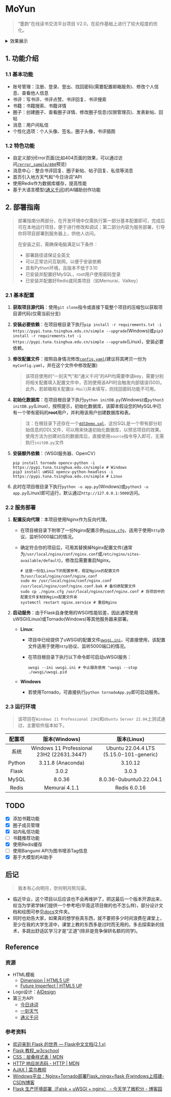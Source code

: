 # MoYun

> “墨韵”在线读书交流平台项目 V2.0，在前作基础上进行了较大程度的优化。

<details>
<summary>效果展示</summary>

<ul>
  <li>首页
    <img src="./docs/readme_img/首页.png" alt="首页">
  </li>
  <li>书评
    <img src="./docs/readme_img/书评.png" alt="书评">
  </li>
  <li>书籍
    <img src="./docs/readme_img/书籍.png" alt="书籍">
  </li>
  <li>圈子
    <img src="./docs/readme_img/圈子.png" alt="圈子">
  </li>
  <li>私信
    <img src="./docs/readme_img/私信.png" alt="私信">
  </li>
</ul>

</details>

## 1. 功能介绍

### 1.1 基本功能

* 账号管理：注册、登录、登出、找回密码(需要配置邮箱服务)、修改个人信息、查看他人信息
* 书评：写书评、书评点赞、书评回复、书评搜索
* 书籍：书籍搜索、书籍详情
* 圈子：创建圈子、查看圈子详情、修改圈子信息(仅限管理员)、发表新帖、回帖
* 消息：用户间私信
* 个性化选项：个人头像、签名，圈子头像，书评插图

### 1.2 特色功能

* 自定义部分Error页面(比如404页面的效果，可以通过访问[`/error_sample/404`](http://127.0.0.1:5000/error_sample/404)预览)
* 消息中心：整合书评回复、圈子新帖、帖子回复、私信等消息
* 首页引入地方天气和“今日诗词”API
* 使用Redis作为数据库缓存，提高性能
* 基于大语言模型([通义千问](https://help.aliyun.com/zh/dashscope/developer-reference/model-introduction))的AI辅助创作功能

## 2. 部署指南

> 部署指南分两部分，在开发环境中仅需执行第一部分基本配置即可，完成后可在本地运行项目，便于进行修改和调试；第二部分内容为服务部署，引导你将项目部署到服务器上，供他人访问。
>
> 在安装之前，需确保电脑满足以下条件：
>
> * 部署路径请保证全英文
> * 可以正常访问互联网，以便于安装依赖
> * 具有Python环境，且版本不低于3.10
> * 已安装并配置好MySQL，root用户使用密码登录
> * 已安装并配置好Redis或同类项目（如Memurai、Valkey）

### 2.1 基本配置

1. **获取项目源代码**：使用`git clone`指令或直接下载整个项目的压缩包以获取项目源代码(仅需当前分支)
2. **安装必要依赖**：在项目根目录下执行`pip install -r requirements.txt -i https://pypi.tuna.tsinghua.edu.cn/simple --upgrade`(Windows)或`pip3 install -r requirements.txt -i https://pypi.tuna.tsinghua.edu.cn/simple --upgrade`(Linux)，安装必要依赖。
3. **修改配置文件**：按照自身情况修改[`config.yaml`](/config.yaml)(建议将其拷贝一份为`myConfig.yaml`，并在这个文件中修改配置)
    > 该项目使用的“一刻天气”和“通义千问”的API均需要申请key，需要分别将相关配置填入配置文件中，否则使用该API时会触发内部错误(500)。此外，若邮箱相关配置(`E-Mail`)并未填写，则找回密码功能不可用。
4. **初始化数据库**：在项目根目录下执行`python initDB.py`(Windows)或`python3 initDB.py`(Linux)，按照提示，初始化数据库，该脚本假设您的MySQL中已有一个带有密码的**root**用户，并利用该用户创建数据库和表。
    > 注：在根目录下还存在一个[`ddlDemo.sql`](./ddlDemo.sql)，这份SQL是一个带有部分初始信息的DDL文件，可以用来快速初始化数据库，以预览项目的效果。使用方法为创建对应的数据库后，直接使用`source`指令导入即可，无需执行`initDB.py`文件
5. **安装额外依赖**：（WSGI服务器、OpenCV）

    ```shell
    pip install tornado opencv-python -i https://pypi.tuna.tsinghua.edu.cn/simple # Windows
    pip3 install uWSGI opencv-python-headless -i https://pypi.tuna.tsinghua.edu.cn/simple # Linux
    ```

6. 此时在项目根目录下执行`python -u app.py`(Windows)或`python3 -u app.py`(Linux)即可运行，默认通过`http://127.0.0.1:5000`访问。

### 2.2 服务部署

1. **配置反向代理**：本项目使用Nginx作为反向代理。
   * 在项目根目录下附带了一份Nginx配置示例[`nginx.cfg`](./nginx.cfg)，适用于使用`http`协议、监听5000端口的情况。
   * 确定符合你的项目后，可用其替换掉Nginx配置文件(通常为`/usr/local/nginx/conf/nginx.conf`或`/etc/nginx/sites-available/default`)，修改后需要重启Nginx。

     ```shell
     # 这是一份在Linux下的配置参考，假定Nginx的配置文件为/usr/local/nginx/conf/nginx.conf
     sudo mv /usr/local/nginx/conf/nginx.conf /usr/local/nginx/conf/nginx.conf.bak # 备份原配置文件
     sudo cp ./nginx.cfg /usr/local/nginx/conf/nginx.conf # 将项目中的配置文件复制到Nginx配置文件夹
     systemctl restart nginx.service # 重启Nginx
     ```

2. **启动服务**：由于Flask自身使用的WSGI性能较差，因此通常使用uWSGI(Linux)或Tornado(Windows)等其他服务器来部署。
   * **Linux**:
     * 项目中已经提供了uWSGI的配置文件[`uwsgi.ini`](./uwsgi.ini)，可直接使用，该配置文件适用于使用`http`协议、监听5000端口的情况。
     * 在项目根目录下执行以下命令即可启动uWSGI服务：

       ```shell
       uwsgi --ini uwsgi.ini # 中止服务使用 "uwsgi --stop ./uwsgi/uwsgi.pid
       ```

   * **Windows**
     * 若使用Tornado，可直接执行`python tornadoApp.py`即可启动服务。

### 2.3 运行环境

> 该项目在`Windows 11 Professional 23H2`和`Ubuntu Server 22.04`上测试通过，主要软件版本如下。

|  配置项   |                版本(Windows)                |                版本(Linux)                |
|:------:|:-----------------------------------------:|:---------------------------------------:|
|   系统   | Windows 11 Professional 23H2 (22631.3447) | Ubuntu 22.04.4 LTS (5.15.0-101-generic) |
| Python |             3.11.8 (Anaconda)             |                 3.10.12                 |
| Flask  |                   3.0.2                   |                  3.0.3                  |
| MySQL  |                  8.0.36                   |         8.0.36-0ubuntu0.22.04.1         |
| Redis  |               Memurai 4.1.1               |              Redis 6.0.16               |

## TODO

* [x] 添加书籍功能
* [x] 圈子成员管理
* [x] 站内私信功能
* [ ] 书籍推荐功能
* [x] 使用Redis缓存
* [ ] 使用Bangumi API为图书增添Tag信息
* [x] 基于大模型的AI助手

## 后记

> 我本有心向明月，奈何明月照沟渠。

* 临近毕业，这个项目以后应该也不会再维护了，把这最后一个版本开源出来，权当为学弟学妹们提供一个参考吧(毕竟这项目做的也不怎么样)，部分设计文档和绘图可参见[docs](./docs)文件夹。
* 同时也劝告大家，如果真的想学些真东西，就不要把多少时间浪费在课堂上，至少在我的大学生涯中，课堂上教的东西多是过时而无用的。多去探索新的技术，多跳出舒适区学习才是“正道”(除非是竞争保研名额的同学)。

## Reference

### 资源

* HTML模板
  * [Dimension | HTML5 UP](https://html5up.net/dimension)
  * [Future Imperfect | HTML5 UP](https://html5up.net/future-imperfect)
* Logo设计：[AIDesign](https://ailogo.qq.com/guide/brandname)
* 第三方API
  * [今日诗词](https://www.jinrishici.com/)
  * [一刻天气](https://tianqiapi.com/index/doc?version=v61)
  * [通义千问](https://help.aliyun.com/zh/dashscope/developer-reference/model-introduction)

### 参考资料

* [欢迎来到 Flask 的世界 — Flask中文文档(2.1.x)](https://dormousehole.readthedocs.io/en/latest/index.html)
* [Flask 教程_w3cschool](https://www.w3cschool.cn/flask/)
* [CSS：层叠样式表 | MDN](https://developer.mozilla.org/zh-CN/docs/Web/CSS)
* [HTTP 响应状态码 - HTTP | MDN](https://developer.mozilla.org/zh-CN/docs/Web/HTTP/Status)
* [AJAX | 菜鸟教程](https://www.runoob.com/ajax/ajax-tutorial.html)
* [Windows平台：Nginx+Tornado部署Flask_ningx+flask 在windows上搭建-CSDN博客](https://blog.csdn.net/fm0517/article/details/114976122)
* [Flask 生产环境部署（Falsk + uWSGI + nginx） - 今天学了微积分 - 博客园](https://www.cnblogs.com/liurundong/p/18134229)
